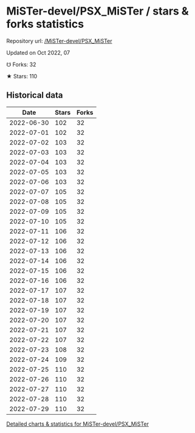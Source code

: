 # MiSTer-devel/PSX_MiSTer / stars & forks statistics

Repository url: [/MiSTer-devel/PSX_MiSTer](https://github.com/MiSTer-devel/PSX_MiSTer)

Updated on Oct 2022, 07

☋ Forks: 32

★ Stars: 110

## Historical data
| Date | Stars | Forks |
|------|-------|-------|
| 2022-06-30 | 102 | 32 | 
| 2022-07-01 | 102 | 32 | 
| 2022-07-02 | 103 | 32 | 
| 2022-07-03 | 103 | 32 | 
| 2022-07-04 | 103 | 32 | 
| 2022-07-05 | 103 | 32 | 
| 2022-07-06 | 103 | 32 | 
| 2022-07-07 | 105 | 32 | 
| 2022-07-08 | 105 | 32 | 
| 2022-07-09 | 105 | 32 | 
| 2022-07-10 | 105 | 32 | 
| 2022-07-11 | 106 | 32 | 
| 2022-07-12 | 106 | 32 | 
| 2022-07-13 | 106 | 32 | 
| 2022-07-14 | 106 | 32 | 
| 2022-07-15 | 106 | 32 | 
| 2022-07-16 | 106 | 32 | 
| 2022-07-17 | 107 | 32 | 
| 2022-07-18 | 107 | 32 | 
| 2022-07-19 | 107 | 32 | 
| 2022-07-20 | 107 | 32 | 
| 2022-07-21 | 107 | 32 | 
| 2022-07-22 | 107 | 32 | 
| 2022-07-23 | 108 | 32 | 
| 2022-07-24 | 109 | 32 | 
| 2022-07-25 | 110 | 32 | 
| 2022-07-26 | 110 | 32 | 
| 2022-07-27 | 110 | 32 | 
| 2022-07-28 | 110 | 32 | 
| 2022-07-29 | 110 | 32 | 


[Detailed charts & statistics for MiSTer-devel/PSX_MiSTer](https://reviewgithub.com/rep/MiSTer-devel/PSX_MiSTer)
